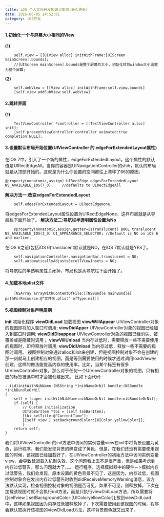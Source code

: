 ```yaml
---
title: iOS 个人实际开发知识点集锦(长久更新)
date: 2016-06-05 14:52:01
category: iOS开发
---
```


#### 1.初始化一个与屏幕大小相同的View
**(1)**
```objc
	self.view = [[UIView alloc] initWithFrame:[UIScreen mainScreen].bounds];
	//[UIScreen mainScreen].bounds是整个屏幕的大小，初始化时将window大小设置为整个屏幕;
```
**(2)**
```objc
	self.webView = [[View alloc] initWithFrame:self.view.bounds]
	[self.view addSubView:self.webView]
```

#### 2.跳转界面
**(1)**
```objc
	TestViewController *controller = [[TestViewController alloc] init];
	[self presentViewController:controller animated:true completion:NULL];
```

#### 3.设置默认布局开始位置(UIViewController 的 edgeForExtendedLayout属性)
在iOS 7中，引入了一个新的属性，edgeForExtendedLayout。这个属性的默认值是UIRectEdgeAll。当你的容器是UINavigationController的shih，默认的布局就是从顶部开始的。这就是为什么你设置的空间都往上漂移了66的原因。
```objc
@property(nonatomic,assign) UIRectEdge edgesForExtendedLayout NS_AVAILABLE_IOS(7_0);	//defaults to UIRectEdgeAll
```
**解决方法一:改变edgesForExtendedLayout**
```objc
	self.edgesForExtendedLayout = UIRectEdgeNone;
```
将edgesForExtendedLayout属性设置为UIRectEdgeNone，这样布局就是从导航栏下面开始了。
**解决方法二:导航栏半透明属性设置为No**
```objc
	@property(nonatomic,assign,getter=isTranslucent) BOOL translucent NS_AVAILABLE_IOS(3_0) UI_APPEARANCE_SELECTOR; //Default is NO on iOS 6 and earlier.
```
在iOS 6之前(包括iOS 6)translucent默认就是NO，在iOS 7默认就是YES了。
```objc
	self.navigationController.navigationBar.translucent = NO;
	self.automaticallyAdjustsScrollViewInsets = NO;
```
将导航栏的半透明属性关闭掉，布局也是从导航栏下面开始了。

#### 4.加载本地plist文件
```objc
	[NSArray arrayWithContentOfFile:[[NSBundle mainBundle] pathForResource:@“文件名.plist” ofType:nil]]
```

#### 5.视图控制对象声明周期
**init**	初始化程序
**viewDidLoad** 	加载视图
**viewWillAppear**	UIViewController对象的视图即将加入窗口时调用;
**viewDidApper**	UIViewController对象的视图已经加入到窗口时调用;
**viewDidDisappear**	UIViewController对象的视图已经消失、被覆盖或是隐藏时调用；
**viewVillUnload**	当内存过低时，需要释放一些不需要使用的视图时，即将释放时调用;
**viewDidUnload**	当内存过低，释放一些不需要的视图时调用。
视图控制对象通过alloc和init来创建，但是视图控制对象不会在创建的那一刻就马上创建相应的视图，而是等到需要使用的时候才通过调用loadView来创建，这样的做法能提高内存的使用率。比如，当某个标签有很多UIViewController对象，那么对于任何一个UIViewController对象的视图，只有相应的标签被选中时才会被创建出来。
比如下面代码:
```objc
- (id)initWithNibName:(NSString *)nibNameOrNil bundle:(NSBundle *)nibBundleOrNil  
{  
    self = [super initWithNibName:nibNameOrNil bundle:nibBundleOrNil];  
    if (self) {  
        // Custom initialization  
        UITabBarItem *tbi = [self tabBarItem];  
        [tbi setTitle:@"CurrentTime"];  
        [[self view ] setBackgroundColor:[UIColor yellowColor]];  
        }  
    return self;  
}
```
我们将UIViewController的init方法中访问的实例变量view在init中将背景设置为黄色，运行程序，我们能发现背景的确变成了黄色，但是，在我们还没有需要使用视图的时候，该视图已经加载好了，在UIViewController的初始方法中访问实例变量view，会导致延迟载入机制失效，这个问题看上去不是很严重，但是如果考虑到内存过低警告，那么问题就大了。。。
运行程序，选择模拟器中的硬件－>模拟内存过低警告，我们会发现，原本设置的黄色背景不见了，这是因为，内存过低，视图控制对象会在发出内存过低警告时收到didReceiveMemoryWarning消息，该方法默认实现，检查视图控制对象的视图是否可见，如果不可见，则释放掉，下次在加载该视图时就不会执行init方法，而是只执行viewDidLoad方法，所以需要将[[selfview ] setBackgroundColor:[UIColoryellowColor]];放到viewDidLoad中，这样如果视图因为内存过低被释放掉了，下次需要使用到该视图的时候，程序会默认取执行该视图的viewDidLoad方法，这样背景颜色就又出来了。

